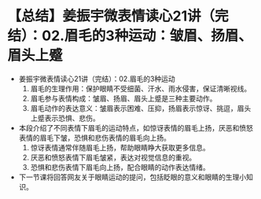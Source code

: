 # 【总结】姜振宇微表情读心21讲（完结）：02.眉毛的3种运动：皱眉、扬眉、眉头上蹙

-   姜振宇微表情读心21讲（完结）：02.眉毛的3种运动
    1.  眉毛的生理作用：保护眼睛不受细菌、汗水、雨水侵害，保证清晰视线。
    2.  眉毛参与表情构成：皱眉、扬眉、眉头上蹙是三种主要动作。
    3.  眉毛动作的表达意义：皱眉表示困难、压抑，扬眉表示惊讶、挑逗，眉头上蹙表示恐惧、悲伤。
-   本段介绍了不同表情下眉毛的运动特点，如惊讶表情的眉毛上扬，厌恶和愤怒表情的眉毛下皱，恐惧和悲伤表情的眉毛向上扬。
    1.  惊讶表情通常伴随眉毛上扬，帮助眼睛睁大获取更多信息。
    2.  厌恶和愤怒表情下眉毛皱紧，表达对视觉信息的重视。
    3.  恐惧和悲伤表情下眉毛向上扬，配合眼睛的动作表达情绪。
-   下一节课将回答网友关于眼睛运动的提问，包括眨眼的意义和眼睛的生理小知识。